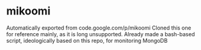# mikoomi
Automatically exported from code.google.com/p/mikoomi
Cloned this one for reference mainly, as it is long unsupported. Already made a bash-based script, ideologically based on this repo, for monitoring MongoDB
